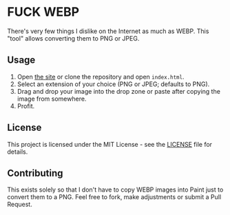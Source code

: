 # FUCK WEBP

There's very few things I dislike on the Internet as much as WEBP. This "tool" allows converting them to PNG or JPEG.

## Usage

1. Open [the site](https://armanossiloko.github.io/fuck-webp/) or clone the repository and open `index.html`.
2. Select an extension of your choice (PNG or JPEG; defaults to PNG).
3. Drag and drop your image into the drop zone or paste after copying the image from somewhere.
4. Profit.

## License

This project is licensed under the MIT License - see the [LICENSE](LICENSE) file for details.

## Contributing

This exists solely so that I don't have to copy WEBP images into Paint just to convert them to a PNG. Feel free to fork, make adjustments or submit a Pull Request.
